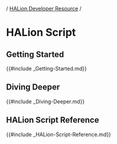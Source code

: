 / [HALion Developer Resource](../../HALion-Developer-Resource.md) /

# HALion Script

## Getting Started

{{#include _Getting-Started.md}}

## Diving Deeper

{{#include _Diving-Deeper.md}}

## HALion Script Reference

{{#include _HALion-Script-Reference.md}}
